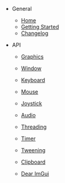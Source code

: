 - General
    * [Home](/)
    * [Getting Started](getting-started.md)
    * [Changelog](CHANGELOG.md)

- API
    * [Graphics](graphics.md)

    * [Window](window.md)
    * [Keyboard](keyboard.md)
    * [Mouse](mouse.md)
    * [Joystick](joystick.md)
    * [Audio](audio.md)
    * [Threading](threading.md)
    * [Timer](timer.md)
    * [Tweening](tweening.md)
    * [Clipboard](clipboard.md)
    * [Dear ImGui](dearimgui.md)